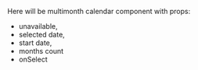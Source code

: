 Here will be multimonth calendar component with props:
- unavailable,
- selected date,
- start date,
- months count
- onSelect
